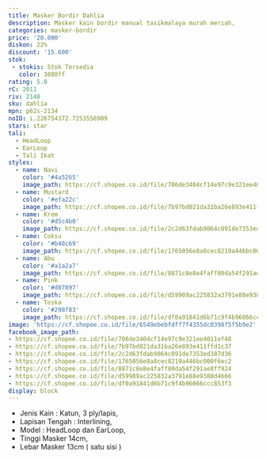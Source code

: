 ```yaml
---
title: Masker Bordir Dahlia
description: Masker kain bordir manual tasikmalaya murah meriah,
categories: masker-bordir
price: '20.000'
diskon: 22%
discount: '15.600'
stok:
 - stokis: Stok Tersedia
   color: 3880ff
rating: 5.0
rC: 2011
riv: 2148
sku: dahlia
mpn: p62s-2134
noID: i.226754372.7253556909
stars: star
tali:
  - HeadLoop
  - EarLoop
  - Tali Ikat
styles:
  - name: Navi
    color: '#4a5265'
    image_path: https://cf.shopee.co.id/file/706de3404cf14e97c9e321ee4011ef48
  - name: Mustard
    color: '#efa22c'
    image_path: https://cf.shopee.co.id/file/7b97bd021da31ba26e893e411ffd1c37
  - name: Krem
    color: '#d5c4b0'
    image_path: https://cf.shopee.co.id/file/2c2d63fdab9064c091de7353ed387d36
  - name: Coksu
    color: '#b48c69'
    image_path: https://cf.shopee.co.id/file/1765056e8a8cec8219a446bc000f6ec2
  - name: Abu
    color: '#a1a2a7'
    image_path: https://cf.shopee.co.id/file/8871c8e8e4faff80da54f291ae8ff924
  - name: Pink
    color: '#d07897'
    image_path: https://cf.shopee.co.id/file/d59989ac225832a3791e88e9388d4666
  - name: Toska
    color: '#298f83'
    image_path: https://cf.shopee.co.id/file/df0a91841d6b71c9f4b96066ccc853f3
image: 'https://cf.shopee.co.id/file/6549ebebfdff7f4355dc0398f5f5b9e2'
facebook_image_path:
- https://cf.shopee.co.id/file/706de3404cf14e97c9e321ee4011ef48
- https://cf.shopee.co.id/file/7b97bd021da31ba26e893e411ffd1c37
- https://cf.shopee.co.id/file/2c2d63fdab9064c091de7353ed387d36
- https://cf.shopee.co.id/file/1765056e8a8cec8219a446bc000f6ec2
- https://cf.shopee.co.id/file/8871c8e8e4faff80da54f291ae8ff924
- https://cf.shopee.co.id/file/d59989ac225832a3791e88e9388d4666
- https://cf.shopee.co.id/file/df0a91841d6b71c9f4b96066ccc853f3
display: block
---
```


- Jenis Kain : Katun, 3 ply/lapis,
- Lapisan Tengah : Interlining,
- Model : HeadLoop dan EarLoop,
- Tinggi Masker 14cm,
- Lebar Masker 13cm ( satu sisi )
